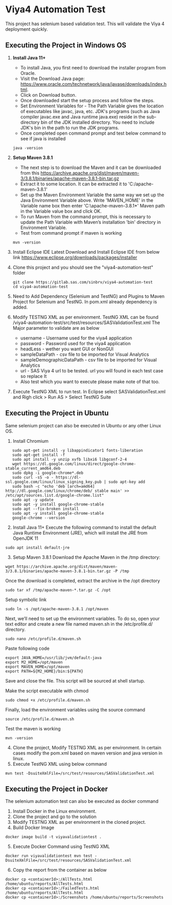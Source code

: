 # Viya4 Automation Test

This project has selenium based validation test. This will validate the Viya 4 deployment quickly.

## Executing the Project in Windows OS
1. **Install Java 11+**
    - To install Java, you first need to download the installer program from Oracle. 
    - Visit the Download Java page: https://www.oracle.com/technetwork/java/javase/downloads/index.html. 
    - Click on Download button.
    - Once downloaded start the setup process and follow the steps.
    - Set Environment Variables for - The Path Variable gives the location of executables like javac, java, etc. JDK's programs (such as Java compiler javac.exe and Java runtime java.exe) reside in the sub-directory bin of the JDK installed directory. You need to include JDK's bin in the path to run the JDK programs.
    - Once completed open command prompt and test below command to see if java is installed
    ```
    java -version
    ```


2. **Setup Maven 3.8.1**
    - The next step is to download the Maven and it can be downloaded from this https://archive.apache.org/dist/maven/maven-3/3.8.1/binaries/apache-maven-3.8.1-bin.tar.gz 
    - Extract it to some location. It can be extracted it to 'C:/apache-maven-3.8.1'
    - Set up the Maven Environment Variable the same way we set up the Java Environment Variable above. Write 'MAVEN_HOME' in the Variable name box then enter 'C:\apache-maven-3.8.1*' Maven path in the Variable value box and click OK.
    - To run Maven from the command prompt, this is necessary to update the Path Variable with Maven’s installation 'bin' directory in Environment Variable.
    - Test from command prompt if maven is working
    ```
    mvn -version
    ```

3. Install Eclipse IDE Latest
    Download and Install Eclipse IDE from below link
    https://www.eclipse.org/downloads/packages/installer
4. Clone this project and you should see the "viya4-automation-test" folder
    ```
    git clone https://gitlab.sas.com/sinbrv/viya4-automation-test
    cd viya4-automation-test
    ```
5. Need to Add Dependency (Selenium and TestNG) and Plugins to Maven Project for Selenium and TestNG. In pom.xml already dependency is added.
6. Modify TESTNG XML as per environment. TestNG XML can be found /viya4-automation-test/src/test/resources/SASValidationTest.xml The Major parameter to validate are as below
    - username - Username used for the viya4 application
    - password - Password used for the viya4 application
    - headLess - wether you want GUI or NonGUI
    - sampleDataPath - csv file to be imported for Visual Analytics 
    - sampleDemographicDataPath - csv file to be imported for Visual Analytics
    - url - SAS Viya 4 url to be tested. url you will found in each test case so replace It
    - Also test which you want to execute please make note of that too.

7. Execute TestNG XML to run test. In Eclipse select SASValidationTest.xml and Righ click > Run AS > Select TestNG Suite




## Executing the Project in Ubuntu
Same selenium project can also be executed in Ubuntu or any other Linux OS.

1. Install Chromium
```
   sudo apt-get install -y libappindicator1 fonts-liberation
   sudo apt-get install -f
   sudo apt install -y unzip xvfb libxi6 libgconf-2-4
   wget https://dl.google.com/linux/direct/google-chrome-stable_current_amd64.deb
   sudo dpkg -i google-chrome*.deb
   sudo curl -sS -o - https://dl-ssl.google.com/linux/linux_signing_key.pub | sudo apt-key add
   sudo bash -c "echo 'deb [arch=amd64] http://dl.google.com/linux/chrome/deb/ stable main' >> /etc/apt/sources.list.d/google-chrome.list"
   sudo apt -y update
   sudo apt -y install google-chrome-stable
   sudo apt --fix-broken install
   sudo apt -y install google-chrome-stable
   google-chrome --version
   ```

2. Install Java 11+
Execute the following command to install the default Java Runtime Environment (JRE), 
which will install the JRE from OpenJDK 11
```
sudo apt install default-jre
```
3. Setup Maven 3.8.1
Download the Apache Maven in the /tmp directory:
```
wget https://archive.apache.org/dist/maven/maven-3/3.8.1/binaries/apache-maven-3.8.1-bin.tar.gz -P /tmp
```
Once the download is completed, extract the archive in the /opt directory
```
sudo tar xf /tmp/apache-maven-*.tar.gz -C /opt
```
Setup symbolic link
```
sudo ln -s /opt/apache-maven-3.8.1 /opt/maven
```
Next, we’ll need to set up the environment variables. To do so, open your text editor and create a new file named maven.sh in the /etc/profile.d/ directory.
```
sudo nano /etc/profile.d/maven.sh
```
Paste following code
```
export JAVA_HOME=/usr/lib/jvm/default-java
export M2_HOME=/opt/maven
export MAVEN_HOME=/opt/maven
export PATH=${M2_HOME}/bin:${PATH}
```
Save and close the file. This script will be sourced at shell startup.

Make the script executable with chmod
```
sudo chmod +x /etc/profile.d/maven.sh
```
Finally, load the environment variables using the source command
```
source /etc/profile.d/maven.sh
```
Test the maven is working
```
mvn -version
```
4. Clone the project, Modify TESTNG XML as per environment. In certain cases modify the pom.xml based on maven version and java version in linux.
5. Execute TestNG XML using below command
```
mvn test -DsuiteXmlFile=/src/test/resources/SASValidationTest.xml
```

## Executing the Project in Docker
The selenium automation test can also be executed as docker command
1. Install Docker in the Linux environment. 
2. Clone the project and go to the solution
3. Modify TESTNG XML as per environment in the cloned project.
4. Build Docker Image
```
docker image build -t viyavalidationtest .
```
5. Execute Docker Command using TestNG XML
```
docker run viyavalidationtest mvn test -DsuiteXmlFile=/src/test/resources/SASValidationTest.xml
```
6. Copy the report from the container as below
```
docker cp <containerId>:/AllTests.html /home/ubuntu/reports/AllTests.html
docker cp <containerId>:/FailedTests.html /home/ubuntu/reports/AllTests.html
docker cp <containerId>:/Screenshots /home/ubuntu/reports/Screenshots
```
